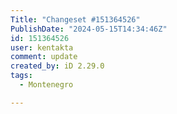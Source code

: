 ```yaml
---
Title: "Changeset #151364526"
PublishDate: "2024-05-15T14:34:46Z"
id: 151364526
user: kentakta
comment: update
created_by: iD 2.29.0
tags:
  - Montenegro

---
```

